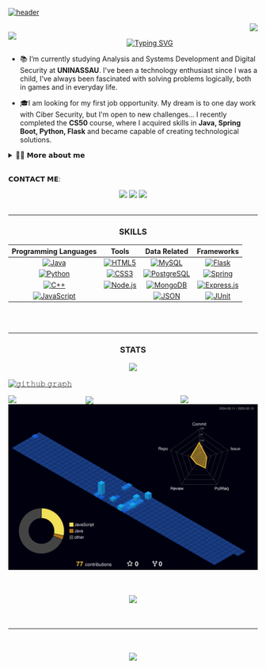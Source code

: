 <a href="https://github.com/thttp"> ![header](https://github.com/user-attachments/assets/fc4d0651-6588-4d76-ba85-771ce172f62d)</a>

<a href="https://github.com/thttp"> <img align="right" width ="%" src="https://komarev.com/ghpvc/?username=thttp&style=for-the-badge&color=blue"> </a>

<!-- ABOUT ME -->
<br>
<a href="https://github.com/thttp"> 
 <img align="left" src="https://user-images.githubusercontent.com/74038190/212284087-bbe7e430-757e-4901-90bf-4cd2ce3e1852.gif" width="68">    
</a>
<p align="center">
 <a href="https://github.com/thttp" > 
 <img src="https://readme-typing-svg.demolab.com?font=Georgia&size=18&duration=3000&pause=100&multiline=true&width=550&height=80&lines=Hi,+I'm+Thiago!;A+enthusiast+student+from+Brazil+with+a+passion+for+technology.; ; " alt="Typing SVG" /> <a href="https://github.com/thttp">
 </div>
</a> </br>

  - 📚 I’m currently studying Analysis and Systems Development and Digital Security at <b>UNINASSAU</b>. I've been a technology enthusiast since I was a child, I've always been fascinated with solving problems logically, both in games and in everyday life.

  - 🎓I am looking for my first job opportunity. My dream is to one day work with Ciber Security, but I'm open to new challenges... I recently completed the <b>CS50</b> course, where I acquired skills in <b>Java, Spring Boot, Python, Flask</b> and became capable of creating technological solutions.
</p>
<!-- DROPDOWN -->
<details>
  <summary> 👨‍💻 𝗠𝗼𝗿𝗲 𝗮𝗯𝗼𝘂𝘁 𝗺𝗲 </summary>
  
  - 💬 I am 18 years old, currently living in Brazil. I have fluency in English and have experience with Java, Nodejs, C++, and Python...

  - ⚡ I enjoy reading, whether it's a good book, manga, or comics, as well as watching movies and playing games! I believe that our personal interests contribute to a more refined perception of things and problem-solving. \o/
</details> 
<br>

<!-- CONTACT -->
𝗖𝗢𝗡𝗧𝗔𝗖𝗧 𝗠𝗘:

<div align="center">
  <a href="mailto:thiagowowzero@gmail.com" target="_blank"><img src="https://img.shields.io/badge/Gmail-D14836?style=flat-square&logo=gmail&logoColor=white" /></a>
  <a href="https://www.linkedin.com/in/thtpps/" target="_blank"><img src="https://img.shields.io/badge/LinkedIn-%230177B5?style=flat-square&logo=linkedin&logoColor=white"/></a>
  <a href="https://1drv.ms/b/c/b63255eb299d9055/EWHffoLUWmdKtM_rntjdwDgBt4eJpZepI3KiW0BI8haCfg?e=GBn39S"><img src="https://img.shields.io/badge/Download%20my%20CV-EC1C24.svg?style=flat square&logo=Adobe%20Acrobat%20Reader&logoColor=white" /></a>

</div> <br/>

---
<!-- SKILLS -->
<h3 align="center">
 <bold>SKILLS</bold> </h3>
 <div style="display: inline_block" align="center">

| **Programming Languages**                                                                                                                            | **Tools**                                                                                                                         | **Data Related**                                                                           | **Frameworks**                                                                                          |
|:------------------------------------------------------------------------------------------------------------------------------------------------------:|:---------------------------------------------------------------------------------------------------------------------------------:|:-------------------------------------------------------------------------------------------:|:----------------------------------------------------------------------------------------------------:|
| [![Java](https://img.shields.io/badge/java-%23ED8B00.svg?style=for-the-badge&logo=openjdk&logoColor=white)](https://github.com/thttp)       | [![HTML5](https://img.shields.io/badge/HTML5-E34F26?style=for-the-badge&logo=html5&logoColor=white)](https://github.com/thttp) | [![MySQL](https://img.shields.io/badge/MySQL-000000?style=for-the-badge&logo=mysql&logoColor=white)](https://github.com/thttp) | [![Flask](https://img.shields.io/badge/Flask-000000?style=for-the-badge&logo=flask&logoColor=white)](https://github.com/thttp) |
| [![Python](https://img.shields.io/badge/Python-14354C?style=for-the-badge&logo=python&logoColor=white)](https://github.com/thttp)         | [![CSS3](https://img.shields.io/badge/CSS3-1572B6.svg?style=for-the-badge&logo=CSS3&logoColor=white)](https://github.com/thttp) | [![PostgreSQL](https://img.shields.io/badge/PostgreSQL-336791?style=for-the-badge&logo=postgresql&logoColor=white)](https://github.com/thttp)  | [![Spring](https://img.shields.io/badge/spring-%236DB33F.svg?style=for-the-badge&logo=spring&logoColor=white)](https://github.com/thttp) |
| [![C++](https://img.shields.io/badge/c++-%2300599C.svg?style=for-the-badge&logo=c%2B%2B&logoColor=white)](https://github.com/thttp)       | [![Node.js](https://img.shields.io/badge/Node.js-43853D?style=for-the-badge&logo=node.js&logoColor=white)](https://github.com/thttp) | [![MongoDB](https://img.shields.io/badge/MongoDB-4EA94B?style=for-the-badge&logo=mongodb&logoColor=white)](https://github.com/thttp) | [![Express.js](https://img.shields.io/badge/Express%20js-000000?style=for-the-badge&logo=express&logoColor=white)](https://github.com/thttp) |
| [![JavaScript](https://img.shields.io/badge/JavaScript-F7DF1E?style=for-the-badge&logo=javascript&logoColor=black)](https://github.com/thttp) |                                                                                                                                 | [![JSON](https://img.shields.io/badge/json-5E5C5C?style=for-the-badge&logo=json&logoColor=white)](https://github.com/thttp) | [![JUnit](https://img.shields.io/badge/JUnit5-25A162.svg?style=for-the-badge&logo=JUnit5&logoColor=white)](https://github.com/thttp) |

  </div> <br> <br>
 
---

<!-- STATS -->
<h3 align="center">
<b><bold>STATS</bold></b>
</h3>
<a href="https://github.com/thttp">
 <p align="center"> <img src="https://github-readme-stats.vercel.app/api?username=thttp&show_icons=true&theme=algolia" /></p></a>

 [![𝚐𝚒𝚝𝚑𝚞𝚋 𝚐𝚛𝚊𝚙𝚑](https://github-readme-activity-graph.vercel.app/graph?username=thttp&theme=react-dark&hide_border=true&area=true&bg_color=01102d&color=6eb9f2&line=41c350&point=ffffff)](https://github.com/thttp) </br>

<!-- STATISTICS -->
<a href="https://github.com/thttp">
<img src="http://github-profile-summary-cards.vercel.app/api/cards/repos-per-language?username=thttp&theme=algolia" width="31%" align="left" />
<img src="http://github-profile-summary-cards.vercel.app/api/cards/most-commit-language?username=thttp&theme=algolia" width="31%" align="right" />
<img src="https://github-profile-summary-cards.vercel.app/api/cards/productive-time?username=thttp&theme=algolia" width="31%" align="center" /> </a> </br>

<!-- NIGHT VIEW -->
<a href="https://github.com/thttp"> 
 <img src="./profile-3d-contrib/profile-night-view.svg" alt="Contribution sts" width="%" />
  </a><br></br><br>

<!-- TROPHY -->
<p align="center">
<a href="https://github.com/thttp"> <img src="https://github-profile-trophy.vercel.app/?username=thttp&column=6&margin-w=1&margin-h=1&no-frame=true&theme=algolia&title=Commits,Followers,MultiLanguage,Repositories,Organizations,Stars,PullRequest,Issues" </p><br></br><br>

---

<p align="center"> <br></br>
 <a href="https://github.com/thttp"> <img src="https://quotes-github-readme.vercel.app/api?type=horizontal&theme=algolia&quote=The+important+thing+is+not+to+stop+questioning;+A+curiosity+has+its+own+reason+for+existing&author=Albert+Einstein"
 </p>
<br>
